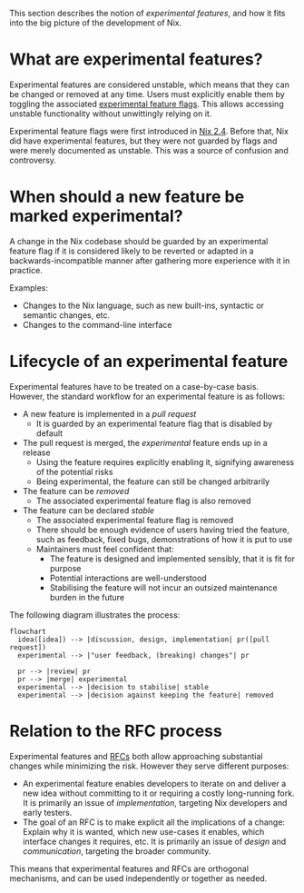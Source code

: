 This section describes the notion of *experimental features*, and how it fits into the big picture of the development of Nix.

# What are experimental features?

Experimental features are considered unstable, which means that they can be changed or removed at any time.
Users must explicitly enable them by toggling the associated [experimental feature flags](@docroot@/command-ref/conf-file.md#conf-experimental-features).
This allows accessing unstable functionality without unwittingly relying on it.

Experimental feature flags were first introduced in [Nix 2.4](@docroot@/release-notes/rl-2.4.md).
Before that, Nix did have experimental features, but they were not guarded by flags and were merely documented as unstable.
This was a source of confusion and controversy.

# When should a new feature be marked experimental?

A change in the Nix codebase should be guarded by an experimental feature flag if it is considered likely to be reverted or adapted in a backwards-incompatible manner after gathering more experience with it in practice.

Examples:

- Changes to the Nix language, such as new built-ins, syntactic or semantic changes, etc.
- Changes to the command-line interface

# Lifecycle of an experimental feature

Experimental features have to be treated on a case-by-case basis.
However, the standard workflow for an experimental feature is as follows:

- A new feature is implemented in a *pull request*
  - It is guarded by an experimental feature flag that is disabled by default
- The pull request is merged, the *experimental* feature ends up in a release
    - Using the feature requires explicitly enabling it, signifying awareness of the potential risks
    - Being experimental, the feature can still be changed arbitrarily
- The feature can be *removed*
  - The associated experimental feature flag is also removed
- The feature can be declared *stable*
  - The associated experimental feature flag is removed
  - There should be enough evidence of users having tried the feature, such as feedback, fixed bugs, demonstrations of how it is put to use
  - Maintainers must feel confident that:
    - The feature is designed and implemented sensibly, that it is fit for purpose
    - Potential interactions are well-understood
    - Stabilising the feature will not incur an outsized maintenance burden in the future

The following diagram illustrates the process:

<!-- TODO: replace with ASCII art to render correctly once contents are agreed upon -->

```mermaid
flowchart
  idea([idea]) --> |discussion, design, implementation| pr([pull request])
  experimental --> |"user feedback, (breaking) changes"| pr

  pr --> |review| pr
  pr --> |merge| experimental
  experimental --> |decision to stabilise| stable
  experimental --> |decision against keeping the feature| removed
```

# Relation to the RFC process

Experimental features and [RFCs](https://github.com/NixOS/rfcs/) both allow approaching substantial changes while minimizing the risk.
However they serve different purposes:

- An experimental feature enables developers to iterate on and deliver a new idea without committing to it or requiring a costly long-running fork.
  It is primarily an issue of *implementation*, targeting Nix developers and early testers.
- The goal of an RFC is to make explicit all the implications of a change:
  Explain why it is wanted, which new use-cases it enables, which interface changes it requires, etc.
  It is primarily an issue of *design* and *communication*, targeting the broader community.

This means that experimental features and RFCs are orthogonal mechanisms, and can be used independently or together as needed.
